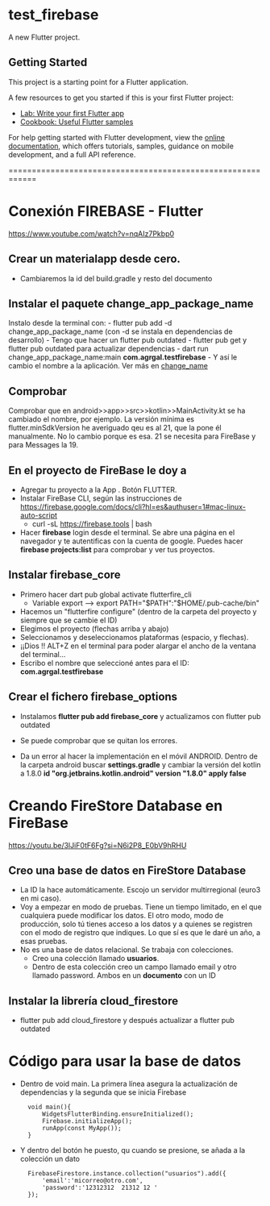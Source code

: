 # test_firebase

A new Flutter project.

## Getting Started

This project is a starting point for a Flutter application.

A few resources to get you started if this is your first Flutter project:

- [Lab: Write your first Flutter app](https://docs.flutter.dev/get-started/codelab)
- [Cookbook: Useful Flutter samples](https://docs.flutter.dev/cookbook)

For help getting started with Flutter development, view the
[online documentation](https://docs.flutter.dev/), which offers tutorials,
samples, guidance on mobile development, and a full API reference.

============================================================

# Conexión FIREBASE - Flutter

https://www.youtube.com/watch?v=nqAIz7Pkbp0 

## Crear un materialapp desde cero. 
- Cambiaremos la id del build.gradle y resto del documento 

## Instalar el paquete change_app_package_name
Instalo desde la terminal con:
    - flutter pub add -d change_app_package_name (con -d se instala en dependencias de desarrollo)
    - Tengo que hacer un flutter pub outdated
    - flutter pub get y flutter pub outdated para actualizar dependencias
    - dart run change_app_package_name:main **com.agrgal.testfirebase**
    - Y así le cambio el nombre a la aplicación. Ver más en [change_name](https://pub.dev/packages/change_app_package_name) 

## Comprobar
Comprobar que en android>>app>>src>>kotlin>>MainActivity.kt se ha cambiado el nombre, por ejemplo.
La versión mínima es flutter.minSdkVersion he averiguado qeu es al 21, que la pone él manualmente. No lo cambio porque es esa. 21 se necesita para FireBase y para Messages la 19. 

## En el proyecto de FireBase le doy a 
- Agregar tu proyecto a la App . Botón FLUTTER.
- Instalar FireBase CLI, según las instrucciones de https://firebase.google.com/docs/cli?hl=es&authuser=1#mac-linux-auto-script
    - curl -sL https://firebase.tools | bash
- Hacer **firebase** login desde el terminal. Se abre una página en el navegador y te autentificas con la cuenta de google. Puedes hacer **firebase projects:list** para comprobar y ver tus proyectos.

## Instalar firebase_core
- Primero hacer dart pub global activate flutterfire_cli
    - Variable export --> export PATH="$PATH":"$HOME/.pub-cache/bin"
- Hacemos un "flutterfire configure" (dentro de la carpeta del proyecto y siempre que se cambie el ID)
- Elegimos el proyecto (flechas arriba y abajo)
- Seleccionamos y deseleccionamos plataformas (espacio, y flechas).
- ¡¡Dios !! ALT+Z en el terminal para poder alargar el ancho de la ventana del terminal... 
- Escribo el nombre que seleccioné antes para el ID: **com.agrgal.testfirebase**

## Crear el fichero firebase_options
- Instalamos **flutter pub add firebase_core** y actualizamos con flutter pub outdated
- Se puede comprobar que se quitan los errores. 

- Da un error al hacer la implementación en el móvil ANDROID. Dentro de la carpeta android buscar **settings.gradle** y cambiar la versión del kotlin a 1.8.0 **id "org.jetbrains.kotlin.android" version "1.8.0" apply false**

# Creando FireStore Database en FireBase
https://youtu.be/3lJiF0tF6Fg?si=N6i2P8_E0bV9hRHU

## Creo una base de datos en FireStore Database
- La ID la hace automáticamente. Escojo un servidor multirregional (euro3 en mi caso).
- Voy a empezar en modo de pruebas. Tiene un tiempo limitado, en el que cualquiera puede modificar los datos. El otro modo, modo de producción, solo tú tienes acceso a los datos y a quienes se registren con el modo de registro que indiques. Lo que sí es que le daré un año, a esas pruebas. 
- No es una base de datos relacional. Se trabaja con colecciones. 
    - Creo una colección llamado **usuarios**. 
    - Dentro de esta colección creo un campo llamado email y otro llamado password. Ambos en un **documento** con un ID

## Instalar la librería cloud_firestore
- flutter pub add cloud_firestore y después actualizar a flutter pub outdated

# Código para usar la base de datos

- Dentro de void main. La primera línea asegura la actualización de dependencias y la segunda que se inicia Firebase

        void main(){ 
            WidgetsFlutterBinding.ensureInitialized(); 
            Firebase.initializeApp(); 
            runApp(const MyApp());
        } 

- Y dentro del botón he puesto, qu cuando se presione, se añada a la colección un dato

        FirebaseFirestore.instance.collection("usuarios").add({
            'email':'micorreo@otro.com',
            'password':'12312312  21312 12 '
        });











    